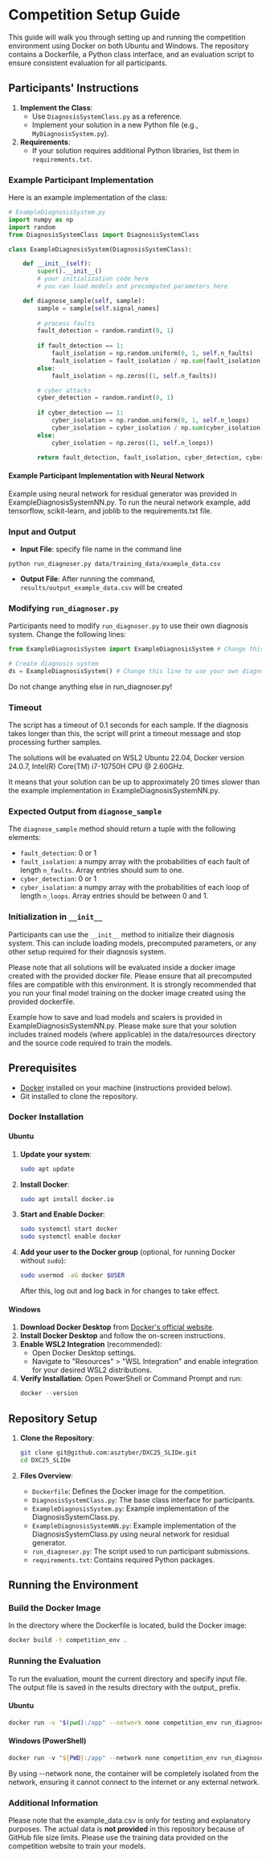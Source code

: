 # Competition Setup Guide

This guide will walk you through setting up and running the competition environment using Docker on both Ubuntu and Windows. The repository contains a Dockerfile, a Python class interface, and an evaluation script to ensure consistent evaluation for all participants.

## Participants' Instructions
1. **Implement the Class**:
   - Use `DiagnosisSystemClass.py` as a reference.
   - Implement your solution in a new Python file (e.g., `MyDiagnosisSystem.py`).
2. **Requirements**:
   - If your solution requires additional Python libraries, list them in `requirements.txt`.

### Example Participant Implementation
Here is an example implementation of the class:

```python
# ExampleDiagnosisSystem.py
import numpy as np
import random
from DiagnosisSystemClass import DiagnosisSystemClass

class ExampleDiagnosisSystem(DiagnosisSystemClass):

    def __init__(self):
        super().__init__()
        # your initialization code here
        # you can load models and precomputed parameters here

    def diagnose_sample(self, sample):
        sample = sample[self.signal_names]
        
        # process faults
        fault_detection = random.randint(0, 1)
        
        if fault_detection == 1:
            fault_isolation = np.random.uniform(0, 1, self.n_faults)
            fault_isolation = fault_isolation / np.sum(fault_isolation)
        else:
            fault_isolation = np.zeros((1, self.n_faults))

        # cyber attacks
        cyber_detection = random.randint(0, 1)
        
        if cyber_detection == 1:
            cyber_isolation = np.random.uniform(0, 1, self.n_loops)
            cyber_isolation = cyber_isolation / np.sum(cyber_isolation)
        else:
            cyber_isolation = np.zeros((1, self.n_loops))

        return fault_detection, fault_isolation, cyber_detection, cyber_isolation
```

#### Example Participant Implementation with Neural Network
Example using neural network for residual generator was provided in ExampleDiagnosisSystemNN.py.
To run the neural network example, add tensorflow, scikit-learn, and joblib to the requirements.txt file.

### Input and Output
- **Input File**: specify file name in the command line
```
python run_diagnoser.py data/training_data/example_data.csv
```

- **Output File**: After running the command, `results/output_example_data.csv` will be created

### Modifying `run_diagnoser.py`
Participants need to modify `run_diagnoser.py` to use their own diagnosis system. Change the following lines:

```python
from ExampleDiagnosisSystem import ExampleDiagnosisSystem # Change this line to use your own diagnosis system

# Create diagnosis system
ds = ExampleDiagnosisSystem() # Change this line to use your own diagnosis system
```
Do not change anything else in run_diagnoser.py!

### Timeout
The script has a timeout of 0.1 seconds for each sample. If the diagnosis takes longer than this, the script will print a timeout message and stop processing further samples.

The solutions will be evaluated on WSL2 Ubuntu 22.04, Docker version 24.0.7, Intel(R) Core(TM) i7-10750H CPU @ 2.60GHz.

It means that your solution can be up to approximately 20 times slower than the example implementation in ExampleDiagnosisSystemNN.py.

### Expected Output from `diagnose_sample`
The `diagnose_sample` method should return a tuple with the following elements:
- `fault_detection`: 0 or 1
- `fault_isolation`: a numpy array with the probabilities of each fault of length `n_faults`. Array entries should sum to one.
- `cyber_detection`: 0 or 1
- `cyber_isolation`: a numpy array with the probabilities of each loop of length `n_loops`. Array entries should be between 0 and 1.

### Initialization in `__init__`
Participants can use the `__init__` method to initialize their diagnosis system. This can include loading models, precomputed parameters, or any other setup required for their diagnosis system.

Please note that all solutions will be evaluated inside a docker image created with the provided docker file. Please ensure that all precomputed files are compatible with this environment. It is strongly recommended that you run your final model training on the docker image created using the provided dockerfile.

Example how to save and load models and scalers is provided in ExampleDiagnosisSystemNN.py. Please make sure that your solution includes trained models (where applicable) in the data/resources directory and the source code required to train the models.


## Prerequisites
- [Docker](https://docs.docker.com/get-docker/) installed on your machine (instructions provided below).
- Git installed to clone the repository.

### Docker Installation

#### Ubuntu
1. **Update your system**:
   ```bash
   sudo apt update
   ```

2. **Install Docker**:
   ```bash
   sudo apt install docker.io
   ```

3. **Start and Enable Docker**:
   ```bash
   sudo systemctl start docker
   sudo systemctl enable docker
   ```

4. **Add your user to the Docker group** (optional, for running Docker without `sudo`):
   ```bash
   sudo usermod -aG docker $USER
   ```
   After this, log out and log back in for changes to take effect.

#### Windows
1. **Download Docker Desktop** from [Docker's official website](https://www.docker.com/products/docker-desktop).
2. **Install Docker Desktop** and follow the on-screen instructions.
3. **Enable WSL2 Integration** (recommended):
   - Open Docker Desktop settings.
   - Navigate to "Resources" > "WSL Integration" and enable integration for your desired WSL2 distributions.
4. **Verify Installation**:
   Open PowerShell or Command Prompt and run:
   ```powershell
   docker --version
   ```

## Repository Setup
1. **Clone the Repository**:
   ```bash
   git clone git@github.com:asztyber/DXC25_SLIDe.git
   cd DXC25_SLIDe
   ```

2. **Files Overview**:
   - `Dockerfile`: Defines the Docker image for the competition.
   - `DiagnosisSystemClass.py`: The base class interface for participants.
   - `ExampleDiagnosisSystem.py`: Example implementation of the DiagnosisSystemClass.py.
   - `ExampleDiagnosisSystemNN.py`: Example implementation of the DiagnosisSystemClass.py using neural network for residual generator.
   - `run_diagnoser.py`: The script used to run participant submissions.
   - `requirements.txt`: Contains required Python packages.

## Running the Environment

### Build the Docker Image

In the directory where the Dockerfile is located, build the Docker image:

```bash
docker build -t competition_env .
```

### Running the Evaluation

To run the evaluation, mount the current directory and specify input file. The output file is saved in the results directory with the output_ prefix.

#### Ubuntu
```bash
docker run -v "$(pwd):/app" --network none competition_env run_diagnoser.py data/training_data/example_data.csv 
```

#### Windows (PowerShell)

```powershell
docker run -v "${PWD}:/app" --network none competition_env run_diagnoser.py data/training_data/example_data.csv
```


By using --network none, the container will be completely isolated from the network, ensuring it cannot connect to the internet or any external network.

### Additional Information

Please note that the example_data.csv is only for testing and explanatory purposes. The actual data is **not provided** in this repository because of GitHub file size limits. Please use the training data provided on the competition website to train your models.

